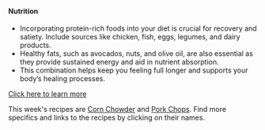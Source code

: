 #### Nutrition
- Incorporating protein-rich foods into your diet is crucial for recovery and satiety. Include sources like chicken, fish, eggs, legumes, and dairy products.
- Healthy fats, such as avocados, nuts, and olive oil, are also essential as they provide sustained energy and aid in nutrient absorption.
- This combination helps keep you feeling full longer and supports your body’s healing processes.

[Click here to learn more](https://www.mayoclinic.org/healthy-lifestyle/infant-and-toddler-health/in-depth/breastfeeding-nutrition/art-20046912)

This week's recipes are [Corn Chowder](/markdown/modules/nutrition/recipes/Corn_Chowder.md) and 
[Pork Chops](/markdown/modules/nutrition/recipes/Pork_Chops.md). Find more specifics and links to the recipes by clicking on their names.

